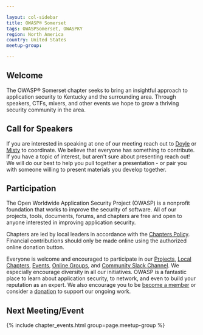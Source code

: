 ```yaml
---

layout: col-sidebar
title: OWASP® Somerset
tags: OWASPSomerset, OWASPKY
region: North America
country: United States
meetup-group:

---
```


## Welcome
The OWASP® Somerset chapter seeks to bring an insightful approach to application security to Kentucky and the surrounding area. Through speakers, CTFs, mixers, and other events we hope to grow a thriving security community in the area.

## Call for Speakers

If you are interested in speaking at one of our meeting reach out to [Doyle](mailto:doyle.turner@owasp.org) or [Misty](mailto:mist.turner@owasp.org) to coordinate. We believe that everyone has something to contribute. If you have a topic of interest, but aren't sure about presenting reach out! We will do our best to help you pull together a presentation - or pair you with someone willing to present materials you develop together.

## Participation
The Open Worldwide Application Security Project (OWASP) is a nonprofit foundation that works to improve the security of software. All of our projects, tools, documents, forums, and chapters are free and open to anyone interested in improving application security. 

Chapters are led by local leaders in accordance with the [Chapters Policy](/www-policy/operational/chapters). Financial contributions should only be made online using the authorized online donation button. 

Everyone is welcome and encouraged to participate in our [Projects](/projects/), [Local Chapters](/chapters/), [Events](/events/), [Online Groups](https://groups.google.com/a/owasp.com/), and [Community Slack Channel](https://owasp.slack.com/). We especially encourage diversity in all our initiatives. OWASP is a fantastic place to learn about application security, to network, and even to build your reputation as an expert. We also encourage you to be [become a member](/membership/) or consider a [donation](/donate/) to support our ongoing work.

Next Meeting/Event <!-- You should keep this section as it will populate your meetup events -->
---------------------
{% include chapter_events.html group=page.meetup-group %}